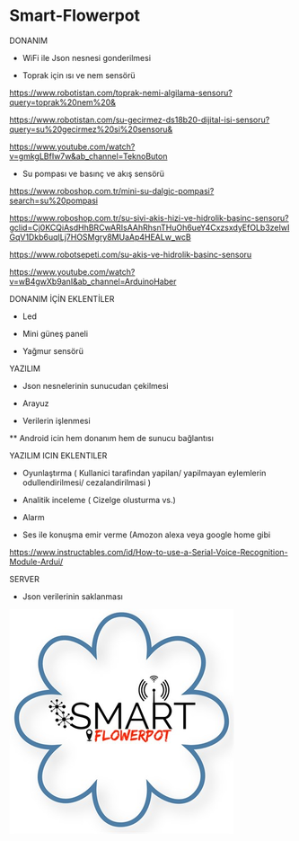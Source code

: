 # Smart-Flowerpot

DONANIM

- WiFi ile Json nesnesi gonderilmesi

- Toprak için ısı ve nem sensörü

https://www.robotistan.com/toprak-nemi-algilama-sensoru?query=toprak%20nem%20&

https://www.robotistan.com/su-gecirmez-ds18b20-dijital-isi-sensoru?query=su%20gecirmez%20si%20sensoru&

https://www.youtube.com/watch?v=gmkgLBfIw7w&ab_channel=TeknoButon

- Su pompası ve basınç ve akış sensörü 

https://www.roboshop.com.tr/mini-su-dalgic-pompasi?search=su%20pompasi

https://www.roboshop.com.tr/su-sivi-akis-hizi-ve-hidrolik-basinc-sensoru?gclid=Cj0KCQiAsdHhBRCwARIsAAhRhsnTHuOh6ueY4CxzsxdyEfOLb3zeIwIGqV1Dkb6uqILj7HOSMgry8MUaAp4HEALw_wcB

https://www.robotsepeti.com/su-akis-ve-hidrolik-basinc-sensoru

https://www.youtube.com/watch?v=wB4gwXb9anI&ab_channel=ArduinoHaber

DONANIM İÇİN EKLENTİLER

- Led

- Mini güneş paneli

- Yağmur sensörü



YAZILIM

- Json nesnelerinin sunucudan çekilmesi

- Arayuz

- Verilerin işlenmesi

** Android icin hem donanım hem de sunucu bağlantısı

YAZILIM ICIN EKLENTILER

- Oyunlaştırma ( Kullanici tarafindan yapilan/ yapilmayan eylemlerin odullendirilmesi/ cezalandirilmasi )

- Analitik inceleme ( Cizelge olusturma vs.)

- Alarm 

- Ses ile konuşma emir verme (Amozon alexa veya google home gibi

https://www.instructables.com/id/How-to-use-a-Serial-Voice-Recognition-Module-Ardui/

SERVER

- Json verilerinin saklanması


![alt text align="center"](https://github.com/Smart-flowerpot/Smart-Flowerpot-Arduino/blob/master/smartFlowerpot.jpg) 

